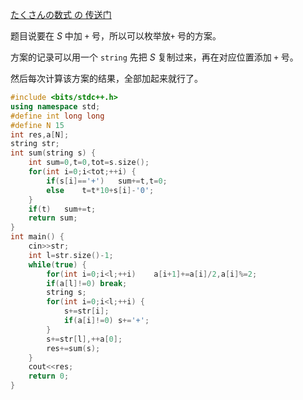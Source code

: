 [たくさんの数式 の 传送门](https://www.luogu.com.cn/problem/AT_arc061_a)

题目说要在 $S$ 中加 `+` 号，所以可以枚举放`+` 号的方案。

方案的记录可以用一个 `string` 先把 $S$ 复制过来，再在对应位置添加 `+` 号。

然后每次计算该方案的结果，全部加起来就行了。

```cpp
#include <bits/stdc++.h>
using namespace std;
#define int long long
#define N 15
int res,a[N];
string str;
int sum(string s) {
	int sum=0,t=0,tot=s.size();
	for(int i=0;i<tot;++i) {
		if(s[i]=='+')	sum+=t,t=0;
		else	t=t*10+s[i]-'0';
	}
	if(t)	sum+=t;
	return sum;
}
int main() {
	cin>>str;
	int l=str.size()-1;
	while(true) {
		for(int i=0;i<l;++i)	a[i+1]+=a[i]/2,a[i]%=2;
		if(a[l]!=0)	break;
		string s;
		for(int i=0;i<l;++i) {
			s+=str[i];
			if(a[i]!=0)	s+='+';
		}
		s+=str[l],++a[0];
		res+=sum(s);
	}
	cout<<res;
	return 0;
}

```